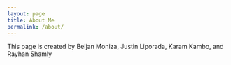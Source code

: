 ```yaml
---
layout: page
title: About Me
permalink: /about/
---
```


This page is created by Beijan Moniza, Justin Liporada, Karam Kambo, and Rayhan Shamly


